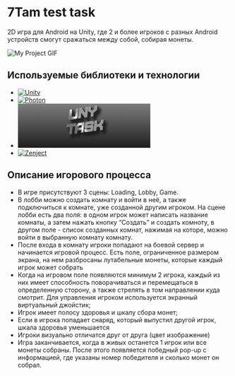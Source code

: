 # 7Tam test task

2D игрa для Android на Unity, где 2 и более игроков с разных Android 
устройств смогут сражаться между собой, собирая монеты.

<img src="7tam task.gif" alt="My Project GIF" width="500" height="400">


## Используемые библиотеки и технологии

- [<img src="https://assets-global.website-files.com/61c5bae4f8220d4cf7cb9ffd/61e14de57fdbdfc33c384089_unity.jpg" alt="Unity" width="300"/>](https://unity.com/releases/editor/whats-new/2021.3.9)
- [<img src="https://assetstorev1-prd-cdn.unity3d.com/key-image/fb473d32-4ded-4188-9ed9-76e77b4072bc.webp" alt="Photon" width="300"/>](https://assetstore.unity.com/packages/tools/network/pun-2-free-119922)
- [<img src="image.png" alt="Unitak" width="300"/>](https://github.com/Cysharp/UniTask?ysclid=lo34m82736575792976#unitask)
- [<img src="https://github.com/modesttree/Zenject/blob/master/Documentation/Images/PNG_Zenject-colour%20(1).png?raw=true" alt="Zenject" width="300"/>](https://github.com/modesttree/Zenject/tree/master)

## Описание игорового процесса

- В игре присутствуют 3 сцены: Loading, Lobby, Game.
- В лобби можно создать комнату и войти в неё,
  а также подключиться к комнате, уже созданной другим игроком.
  На сцене лобби есть два поля: в одном игрок может
  написать название комнаты, а затем нажать кнопку “Создать” и создать комноту, в
  другом поле - список созданных комнат, нажимая на которе, можно
  войти в выбранную комнату комнату.
- После входа в комнату игроки попадают на боевой сервер и
  начинается игровой процесс. Есть поле, ограниченное размером
  экрана, на нем разбросаны лутабельные монеты, которые каждый
  игрок может собрать
- Когда на игровом поле появляются минимум 2 игрока, каждый из
  них имеет способность поворачиваться и перемещаться в
  определенную сторону, а также стрелять в том направлении куда
  смотрит. Для управления игроком используется экранный
  виртуальный джойстик;
- Игрок имеет полосу здоровья и шкалу сбора монет;
- Если в игрока попадает снаряд, который выпустил другой игрок,
шкала здоровья уменьшается
- Игроки визуально отличатся друг от друга (цвет изображение)
- Игра заканчивается, когда в живых останется 1 игрок или все монеты собраны. 
  После этого появляется победный pop-up с информацией, где указаны номер
  победителя и сколько монет он собрал.
